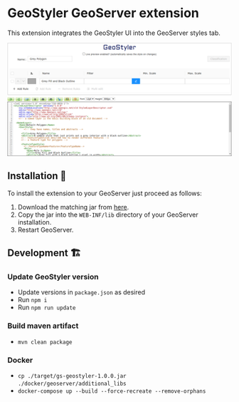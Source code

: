 # GeoStyler GeoServer extension

This extension integrates the GeoStyler UI into the GeoServer styles tab.

![Preview](./preview.png)

## Installation 🥳

To install the extension to your GeoServer just proceed as follows:

1. Download the matching jar from [here](TODO).
2. Copy the jar into the `WEB-INF/lib` directory of your GeoServer installation.
3. Restart GeoServer.

## Development 🏗️

### Update GeoStyler version

- Update versions in `package.json` as desired
- Run `npm i`
- Run `npm run update`

### Build maven artifact

- `mvn clean package`

### Docker

- `cp ./target/gs-geostyler-1.0.0.jar ./docker/geoserver/additional_libs`
- `docker-compose up --build --force-recreate --remove-orphans`
